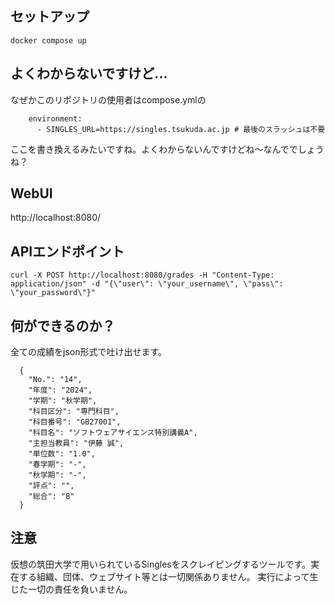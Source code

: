 ## セットアップ
```
docker compose up
```

## よくわからないですけど...

なぜかこのリポジトリの使用者はcompose.ymlの
```
    environment:
      - SINGLES_URL=https://singles.tsukuda.ac.jp # 最後のスラッシュは不要
```
ここを書き換えるみたいですね。よくわからないんですけどね～なんででしょうね？

## WebUI

http://localhost:8080/

## APIエンドポイント

```
curl -X POST http://localhost:8080/grades -H "Content-Type: application/json" -d "{\"user\": \"your_username\", \"pass\": \"your_password\"}"
```

## 何ができるのか？

全ての成績をjson形式で吐け出せます。

```
  {
    "No.": "14",
    "年度": "2024",
    "学期": "秋学期",
    "科目区分": "専門科目",
    "科目番号": "GB27001",
    "科目名": "ソフトウェアサイエンス特別講義A",
    "主担当教員": "伊藤 誠",
    "単位数": "1.0",
    "春学期": "-",
    "秋学期": "-",
    "評点": "",
    "総合": "B"
  }
```

## 注意

仮想の筑田大学で用いられているSinglesをスクレイピングするツールです。実在する組織、団体、ウェブサイト等とは一切関係ありません。
実行によって生じた一切の責任を負いません。

